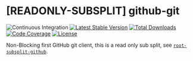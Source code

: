 # [READONLY-SUBSPLIT] github-git


![Continuous Integration](https://github.com/php-api-clients/github-git/workflows/Continuous%20Integration/badge.svg)
[![Latest Stable Version](https://poser.pugx.org/api-clients/github-git/v/stable.png)](https://packagist.org/packages/api-clients/github-git)
[![Total Downloads](https://poser.pugx.org/api-clients/github-git/downloads.png)](https://packagist.org/packages/api-clients/github-git)
[![Code Coverage](https://scrutinizer-ci.com/g/php-api-clients/github-git/badges/coverage.png?b==)](https://scrutinizer-ci.com/g/php-api-clients/github-git/?branch=)
[![License](https://poser.pugx.org/api-clients/github-git/license.png)](https://packagist.org/packages/api-clients/github-git)

Non-Blocking first GitHub git client, this is a read only sub split, see [`root-subsplit-github`](https://github.com/php-api-clients/root-subsplit-github).
